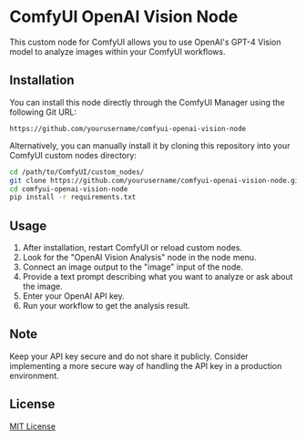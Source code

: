 # ComfyUI OpenAI Vision Node

This custom node for ComfyUI allows you to use OpenAI's GPT-4 Vision model to analyze images within your ComfyUI workflows.

## Installation

You can install this node directly through the ComfyUI Manager using the following Git URL:

```
https://github.com/yourusername/comfyui-openai-vision-node
```

Alternatively, you can manually install it by cloning this repository into your ComfyUI custom nodes directory:

```bash
cd /path/to/ComfyUI/custom_nodes/
git clone https://github.com/yourusername/comfyui-openai-vision-node.git
cd comfyui-openai-vision-node
pip install -r requirements.txt
```

## Usage

1. After installation, restart ComfyUI or reload custom nodes.
2. Look for the "OpenAI Vision Analysis" node in the node menu.
3. Connect an image output to the "image" input of the node.
4. Provide a text prompt describing what you want to analyze or ask about the image.
5. Enter your OpenAI API key.
6. Run your workflow to get the analysis result.

## Note

Keep your API key secure and do not share it publicly. Consider implementing a more secure way of handling the API key in a production environment.

## License

[MIT License](https://opensource.org/licenses/MIT)
